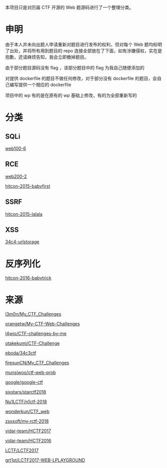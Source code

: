 本项目只是对历届 CTF 开源的 Web 题源码进行了一个整理分类。

# 申明
由于本人并未向出题人申请重新对题目进行发布的权利，但对每个 Web 题均标明了出处，并将所有用到题目的 repo 连接全部放在了下面，如有涉嫌侵权，实在是抱歉，还请麻烦告知，我会立即撤掉题目。

由于部分题目源码没有 flag ，该部分题目中的 flag 为我自己随便添加的

对提供 dockerfile 的题目不做任何修改，对于部分没有 dockerfile 的题目，会自己编写提供一个相应的 dockerfile

项目中的 wp 有的是在原有的 wp 基础上修改，有的为全部重新写的

# 分类

## SQLi
[web100-6](https://github.com/inory009/CTF-Web-Challenges/tree/master/SQLi/web100-6)

## RCE
[web200-2](https://github.com/inory009/CTF-Web-Challenges/tree/master/RCE/web200-2)

[hitcon-2015-babyfirst](https://github.com/inory009/CTF-Web-Challenges/tree/master/RCE/hitcon-2015-babyfirst)

## SSRF
[hitcon-2015-lalala](https://github.com/inory009/CTF-Web-Challenges/tree/master/SSRF/hitcon-2015-lalala)

## XSS
[34c4-urlstorage](https://github.com/inory009/CTF-Web-Challenges/tree/master/XSS/34c3-urlstorage)

# 反序列化
[hitcon-2016-babytrick](https://github.com/inory009/CTF-Web-Challenges/tree/master/反序列化/hitcon-2016-babytrick)


# 来源
[l3m0n/My_CTF_Challenges](https://github.com/l3m0n/My_CTF_Challenges.git)

[orangetw/My-CTF-Web-Challenges](https://github.com/orangetw/My-CTF-Web-Challenges)

[l4wio/CTF-challenges-by-me](https://github.com/l4wio/CTF-challenges-by-me)

[otakekumi/CTF-Challenge](https://github.com/otakekumi/CTF-Challenge)

[eboda/34c3ctf](https://github.com/eboda/34c3ctf)

[firesunCN/My_CTF_Challenges](https://github.com/firesunCN/My_CTF_Challenges)

[munsiwoo/ctf-web-prob](https://github.com/munsiwoo/ctf-web-prob)

[google/google-ctf](https://github.com/google/google-ctf)

[sixstars/starctf2018](https://github.com/sixstars/starctf2018)

[Nu1LCTF/n1ctf-2018](https://github.com/Nu1LCTF/n1ctf-2018)

[wonderkun/CTF_web](https://github.com/wonderkun/CTF_web)

[zsxsoft/my-rctf-2018](https://github.com/zsxsoft/my-rctf-2018)

[vidar-team/HCTF2017](https://github.com/vidar-team/HCTF2017)

[vidar-team/HCTF2016](https://github.com/vidar-team/HCTF2016)

[LCTF/LCTF2017](https://github.com/LCTF/LCTF2017)

[grt1st/LCTF2017-WEB-LPLAYGROUND](https://github.com/grt1st/LCTF2017-WEB-LPLAYGROUND)